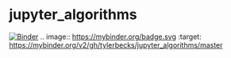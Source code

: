 # jupyter_algorithms
[![Binder](https://mybinder.org/badge.svg)](https://mybinder.org/v2/gh/tylerbecks/jupyter_algorithms/master)
.. image:: https://mybinder.org/badge.svg :target: https://mybinder.org/v2/gh/tylerbecks/jupyter_algorithms/master

